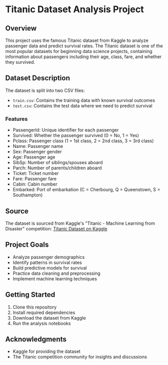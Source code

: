 # Titanic Dataset Analysis Project

## Overview
This project uses the famous Titanic dataset from Kaggle to analyze passenger data and predict survival rates. The Titanic dataset is one of the most popular datasets for beginning data science projects, containing information about passengers including their age, class, fare, and whether they survived.

## Dataset Description
The dataset is split into two CSV files:
- `train.csv`: Contains the training data with known survival outcomes
- `test.csv`: Contains the test data where we need to predict survival

### Features
- PassengerId: Unique identifier for each passenger
- Survived: Whether the passenger survived (0 = No, 1 = Yes)
- Pclass: Passenger class (1 = 1st class, 2 = 2nd class, 3 = 3rd class)
- Name: Passenger name
- Sex: Passenger gender
- Age: Passenger age
- SibSp: Number of siblings/spouses aboard
- Parch: Number of parents/children aboard
- Ticket: Ticket number
- Fare: Passenger fare
- Cabin: Cabin number
- Embarked: Port of embarkation (C = Cherbourg, Q = Queenstown, S = Southampton)

## Source
The dataset is sourced from Kaggle's "Titanic - Machine Learning from Disaster" competition:
[Titanic Dataset on Kaggle](https://www.kaggle.com/c/titanic)

## Project Goals
- Analyze passenger demographics
- Identify patterns in survival rates
- Build predictive models for survival
- Practice data cleaning and preprocessing
- Implement machine learning techniques

## Getting Started
1. Clone this repository
2. Install required dependencies
3. Download the dataset from Kaggle
4. Run the analysis notebooks

## Acknowledgments
- Kaggle for providing the dataset
- The Titanic competition community for insights and discussions
